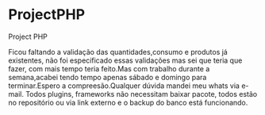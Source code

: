 # ProjectPHP
Project PHP

Ficou faltando a validação das quantidades,consumo e produtos já existentes, não foi especificado essas validações mas sei que teria que fazer, com mais tempo teria feito.Mas com trabalho durante a semana,acabei tendo tempo apenas sábado e domingo para terminar.Espero a compreesão.Qualquer dúvida mandei meu whats via e-mail.
Todos plugins, frameworks não necessitam baixar pacote, todos estão no repositório ou via link externo e o backup do banco está funcionando.
